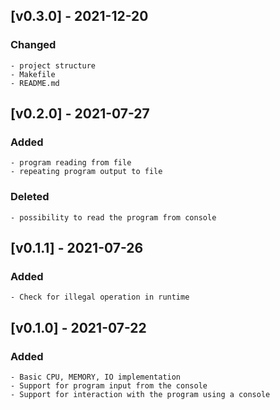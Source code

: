 ## [v0.3.0] - 2021-12-20

### Changed 
    - project structure
    - Makefile
    - README.md

## [v0.2.0] - 2021-07-27

### Added
    - program reading from file
    - repeating program output to file

### Deleted
    - possibility to read the program from console

## [v0.1.1] - 2021-07-26

### Added
    - Check for illegal operation in runtime

## [v0.1.0] - 2021-07-22

### Added
    - Basic CPU, MEMORY, IO implementation
    - Support for program input from the console
    - Support for interaction with the program using a console
